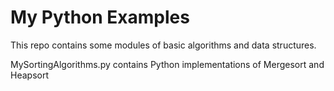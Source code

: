 # My Python Examples

This repo contains some modules of basic algorithms and data structures.

MySortingAlgorithms.py contains Python implementations of Mergesort and Heapsort